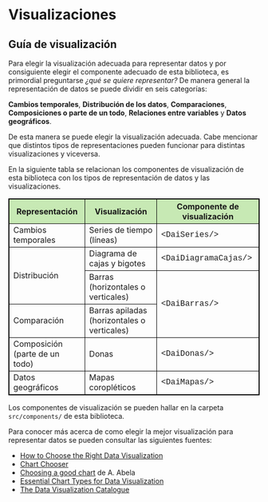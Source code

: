 # Visualizaciones

## Guía de visualización

Para elegir la visualización adecuada para representar datos y por consiguiente elegir el componente adecuado de esta 
biblioteca, es primordial preguntarse _¿qué se quiere representar?_ De manera general la representación de datos se 
puede dividir en seis categorías: 

**Cambios temporales**, **Distribución de los datos**, **Comparaciones**, 
**Composiciones o parte de un todo**, **Relaciones entre variables** y **Datos geográficos**. 

De esta manera se puede elegir la visualización adecuada. Cabe mencionar que distintos tipos de representaciones pueden 
funcionar para distintas visualizaciones y viceversa.

En la siguiente tabla se relacionan los componentes de visualización de esta biblioteca con los tipos de representación 
de datos y las visualizaciones.

<html>

<style>
table, th, td {
  border: 1px solid black;
  border-collapse: collapse;
}

thead {
  background-color: #c7e9b4;
  font-weight: bold;
}

.componente {
  font-family: "Lucida Console", "Courier New", monospace;
}

</style>

<table>
    <thead>
        <tr>
            <th>Representación</th>
            <th>Visualización</th>
            <th>Componente de visualización</th>
        </tr>
    </thead>
    <tbody>
        <tr>
            <td>Cambios temporales</td>
            <td>Series de tiempo (líneas)</td>
            <td class="componente">&ltDaiSeries/&gt</td>
        </tr>
        <tr>
            <td rowspan=2>Distribución</td>
            <td>Diagrama de cajas y bigotes</td>
            <td class="componente">&ltDaiDiagramaCajas/&gt</td>
        </tr>
        <tr>
            <td>Barras (horizontales o verticales)</td>
            <td class="componente" rowspan=2>&ltDaiBarras/&gt</td>
        </tr>
        <tr>
            <td>Comparación</td>
            <td>Barras apiladas (horizontales o verticales)</td>
        </tr>
            <td>Composición (parte de un todo)</td>
            <td>Donas</td>
            <td class="componente">&ltDaiDonas/&gt</td>
        </tr>
        <tr>
            <td>Datos geográficos</td>
            <td>Mapas coropléticos</td>
            <td class="componente">&ltDaiMapas/&gt</td>
        </tr>
    </tbody>
</table>
</html>

Los componentes de visualización se pueden hallar en la carpeta `src/components/` de esta biblioteca.

Para conocer más acerca de como elegir la mejor visualización para representar datos se pueden consultar las 
siguientes fuentes:

* [How to Choose the Right Data Visualization](https://chartio.com/learn/charts/how-to-choose-data-visualization/)
* [Chart Chooser](https://www.storytellingwithdata.com/blog/2013/04/chart-chooser)
* [Choosing a good chart](https://extremepresentation.typepad.com/blog/2006/09/choosing_a_good.html) de A. Abela
* [Essential Chart Types for Data Visualization](https://chartio.com/learn/charts/essential-chart-types-for-data-visualization/)
* [The Data Visualization Catalogue](https://datavizcatalogue.com/index.html)


